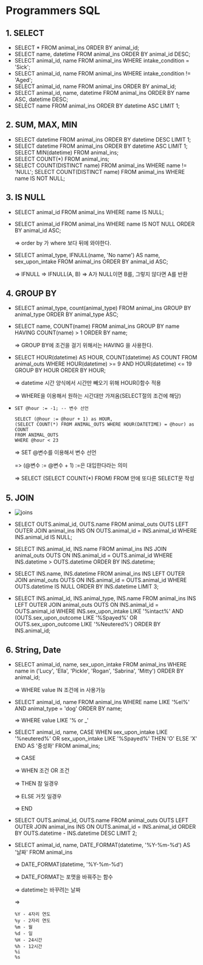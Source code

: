# Programmers SQL



## 1. SELECT

- SELECT * FROM animal_ins ORDER BY animal_id;
- SELECT name, datetime FROM animal_ins ORDER BY animal_id DESC;
- SELECT animal_id, name FROM animal_ins WHERE intake_condition = 'Sick';
- SELECT animal_id, name FROM animal_ins WHERE intake_condition != 'Aged';
- SELECT animal_id, name FROM animal_ins ORDER BY animal_id;
- SELECT animal_id, name, datetime FROM animal_ins ORDER BY name ASC, datetime DESC;
- SELECT name FROM animal_ins ORDER BY datetime ASC LIMIT 1;



## 2. SUM, MAX, MIN

- SELECT datetime FROM animal_ins ORDER BY datetime DESC LIMIT 1;
- SELECT datetime FROM animal_ins ORDER BY datetime ASC LIMIT 1;
  SELECT MIN(datetime) FROM animal_ins;
- SELECT COUNT(*) FROM animal_ins;
- SELECT COUNT(DISTINCT name) FROM animal_ins WHERE name != 'NULL';
  SELECT COUNT(DISTINCT name) FROM animal_ins WHERE name IS NOT NULL;



## 3. IS NULL

- SELECT animal_id FROM animal_ins WHERE name IS NULL;

- SELECT animal_id FROM animal_ins  WHERE name IS NOT NULL ORDER BY animal_id ASC;

  => order by 가 where 보다 뒤에 와야한다.

- SELECT animal_type, IFNULL(name, 'No name') AS name, sex_upon_intake FROM animal_ins ORDER BY animal_id ASC;

  => IFNULL
  => IFNULL(A, B)
  => A가 NULL이면 B를, 그렇지 않다면 A를 반환



## 4. GROUP BY

- SELECT animal_type, count(animal_type) FROM animal_ins GROUP BY animal_type ORDER BY animal_type ASC;

- SELECT name, COUNT(name) 
  FROM animal_ins 
  GROUP BY name 
  HAVING COUNT(name) > 1 
  ORDER BY name;

  => GROUP BY에 조건을 걸기 위해서는 HAVING 을 사용한다.

- SELECT HOUR(datetime) AS HOUR, COUNT(datetime) AS COUNT
  FROM animal_outs
  WHERE HOUR(datetime) >= 9 AND HOUR(datetime) <= 19
  GROUP BY HOUR
  ORDER BY HOUR;

  => datetime 시간 양식에서 시간만 빼오기 위해 HOUR()함수 적용

  => WHERE을 이용해서 원하는 시간대만 가져옴(SELECT절의 조건에 해당)

- ```mysql
  SET @hour := -1; -- 변수 선언
  
  SELECT (@hour := @hour + 1) as HOUR,
  (SELECT COUNT(*) FROM ANIMAL_OUTS WHERE HOUR(DATETIME) = @hour) as COUNT
  FROM ANIMAL_OUTS
  WHERE @hour < 23
  ```

  => SET @변수를 이용해서 변수 선언

  => (@변수 := @변수 + 1) :=은 대입한다라는 의미

  => SELECT (SELECT COUNT(*) FROM) FROM 안에 또다른 SELECT문 작성



## 5. JOIN

- ![joins](https://user-images.githubusercontent.com/73927750/167894547-12b92e8e-27bf-4854-9d16-3cf6d3e01355.png)

- SELECT OUTS.animal_id, OUTS.name 
  FROM animal_outs OUTS 
  LEFT OUTER JOIN animal_ins INS
  ON OUTS.animal_id = INS.animal_id
  WHERE INS.animal_id IS NULL;

- SELECT INS.animal_id, INS.name 
  FROM animal_ins INS 
  JOIN animal_outs OUTS
  ON INS.animal_id = OUTS.animal_id
  WHERE INS.datetime > OUTS.datetime
  ORDER BY INS.datetime;

- SELECT INS.name, INS.datetime
  FROM animal_ins INS
  LEFT OUTER JOIN animal_outs OUTS
  ON INS.animal_id = OUTS.animal_id
  WHERE OUTS.datetime IS NULL
  ORDER BY INS.datetime
  LIMIT 3;

- SELECT INS.animal_id, INS.animal_type, INS.name
  FROM animal_ins INS
  LEFT OUTER JOIN animal_outs OUTS
  ON INS.animal_id = OUTS.animal_id
  WHERE INS.sex_upon_intake LIKE '%intact%'
  AND (OUTS.sex_upon_outcome LIKE '%Spayed%' OR OUTS.sex_upon_outcome LIKE '%Neutered%')
  ORDER BY INS.animal_id;

  

## 6. String, Date

- SELECT animal_id, name, sex_upon_intake FROM animal_ins
  WHERE name in ('Lucy', 'Ella', 'Pickle', 'Rogan', 'Sabrina', 'Mitty')
  ORDER BY animal_id;

  => WHERE value IN 조건에 in 사용가능

- SELECT animal_id, name 
  FROM animal_ins 
  WHERE name LIKE '%el%'
  AND animal_type = 'dog'
  ORDER BY name;

  => WHERE value LIKE '% or _'

- SELECT animal_id, name,
  CASE WHEN sex_upon_intake LIKE '%neutered%' OR sex_upon_intake LIKE '%Spayed%'
  THEN 'O'
  ELSE 'X'
  END
  AS '중성화'
  FROM animal_ins;

  => CASE 

  => WHEN 조건 OR 조건 

  => THEN 참 일경우 

  => ELSE 거짓 일경우 

  => END

- SELECT OUTS.animal_id, OUTS.name
  FROM animal_outs OUTS
  LEFT OUTER JOIN animal_ins INS
  ON OUTS.animal_id = INS.animal_id
  ORDER BY OUTS.datetime - INS.datetime DESC
  LIMIT 2;

- SELECT animal_id, name, DATE_FORMAT(datetime, '%Y-%m-%d') AS '날짜'
  FROM animal_ins

  => DATE_FORMAT(datetime, '%Y-%m-%d')

  => DATE_FORMAT는 포맷을 바꿔주는 함수

  => datetime는 바꾸려는 날짜

  => 

  ```
  %Y - 4자리 연도
  %y - 2자리 연도
  %m - 월
  %d - 일
  %H - 24시간
  %h - 12시간
  %i
  %s
  ```

